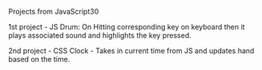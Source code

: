 Projects from JavaScript30

1st project -
  JS Drum: On Hitting corresponding key on keyboard then it plays associated sound and highlights the key pressed.

2nd project -
  CSS Clock - Takes in current time from JS and updates hand based on the time. 

